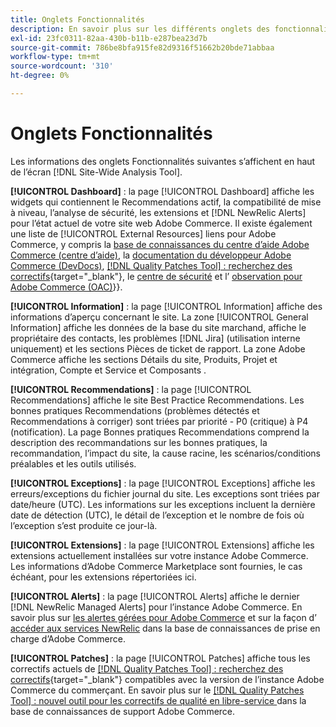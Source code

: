 ```yaml
---
title: Onglets Fonctionnalités
description: En savoir plus sur les différents onglets des fonctionnalités dans le  [!DNL Site-Wide Analysis Tool]
exl-id: 23fc0311-82aa-430b-b11b-e287bea23d7b
source-git-commit: 786be8bfa915fe82d9316f51662b20bde71abbaa
workflow-type: tm+mt
source-wordcount: '310'
ht-degree: 0%

---
```


# Onglets Fonctionnalités

Les informations des onglets Fonctionnalités suivantes s’affichent en haut de l’écran [!DNL Site-Wide Analysis Tool].

**[!UICONTROL Dashboard]** : la page [!UICONTROL Dashboard] affiche les widgets qui contiennent le Recommendations actif, la compatibilité de mise à niveau, l’analyse de sécurité, les extensions et [!DNL NewRelic Alerts] pour l’état actuel de votre site web Adobe Commerce. Il existe également une liste de [!UICONTROL External Resources] liens pour Adobe Commerce, y compris la [base de connaissances du centre d’aide Adobe Commerce (centre d’aide)](https://experienceleague.adobe.com/docs/commerce-knowledge-base/kb/overview.html), la [documentation du développeur Adobe Commerce (DevDocs)](https://developer.adobe.com/commerce/docs/), [[!DNL Quality Patches Tool] : recherchez des correctifs](https://experienceleague.adobe.com/tools/commerce-quality-patches/index.html){target="_blank"}, le [centre de sécurité](https://helpx.adobe.com/security.html) et l’ [observation pour Adobe Commerce (OAC)](https://experienceleague.adobe.com/docs/commerce-operations/tools/observation-for-adobe-commerce/intro.html)&rbrace;&rbrace;.

**[!UICONTROL Information]** : la page [!UICONTROL Information] affiche des informations d’aperçu concernant le site.
La zone [!UICONTROL General Information] affiche les données de la base du site marchand, affiche le propriétaire des contacts, les problèmes [!DNL Jira] (utilisation interne uniquement) et les sections Pièces de ticket de rapport.
La zone Adobe Commerce affiche les sections Détails du site, Produits, Projet et intégration, Compte et Service et Composants .

**[!UICONTROL Recommendations]** : la page [!UICONTROL Recommendations] affiche le site Best Practice Recommendations. Les bonnes pratiques Recommendations (problèmes détectés et Recommendations à corriger) sont triées par priorité - P0 (critique) à P4 (notification).
La page Bonnes pratiques Recommendations comprend la description des recommandations sur les bonnes pratiques, la recommandation, l’impact du site, la cause racine, les scénarios/conditions préalables et les outils utilisés.

**[!UICONTROL Exceptions]** : la page [!UICONTROL Exceptions] affiche les erreurs/exceptions du fichier journal du site. Les exceptions sont triées par date/heure (UTC).
Les informations sur les exceptions incluent la dernière date de détection (UTC), le détail de l’exception et le nombre de fois où l’exception s’est produite ce jour-là.

**[!UICONTROL Extensions]** : la page [!UICONTROL Extensions] affiche les extensions actuellement installées sur votre instance Adobe Commerce. Les informations d’Adobe Commerce Marketplace sont fournies, le cas échéant, pour les extensions répertoriées ici.

**[!UICONTROL Alerts]** : la page [!UICONTROL Alerts] affiche le dernier [!DNL NewRelic Managed Alerts] pour l’instance Adobe Commerce. En savoir plus sur [les alertes gérées pour Adobe Commerce](https://experienceleague.adobe.com/docs/commerce-knowledge-base/kb/support-tools/managed-alerts/managed-alerts-for-magento-commerce.html) et sur la façon d’ [accéder aux services NewRelic](https://experienceleague.adobe.com/docs/commerce-knowledge-base/kb/faq/access-new-relic-services.html) dans la base de connaissances de prise en charge d’Adobe Commerce.

**[!UICONTROL Patches]** : la page [!UICONTROL Patches] affiche tous les correctifs actuels de [[!DNL Quality Patches Tool] : recherchez des correctifs](https://experienceleague.adobe.com/tools/commerce-quality-patches/index.html){target="_blank"} compatibles avec la version de l’instance Adobe Commerce du commerçant. En savoir plus sur le [[!DNL Quality Patches Tool] : nouvel outil pour les correctifs de qualité en libre-service ](https://experienceleague.adobe.com/docs/commerce-knowledge-base/kb/announcements/commerce-announcements/magento-quality-patches-released-new-tool-to-self-serve-quality-patches.html) dans la base de connaissances de support Adobe Commerce.
